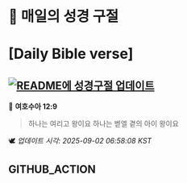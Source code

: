 # 🙏 매일의 성경 구절
# [Daily Bible verse]
## [![README에 성경구절 업데이트](https://github.com/DONGSUKA/first_test/actions/workflows/update-readme-bible.yml/badge.svg)](https://github.com/DONGSUKA/first_test/actions/workflows/update-readme-bible.yml)
<!-- START_BIBLE_VERSE -->
📖 **여호수아 12:9**
> 하나는 여리고 왕이요 하나는 벧엘 곁의 아이 왕이요

🕊️ _업데이트 시각: 2025-09-02 06:58:08 KST_
  <!-- END_BIBLE_VERSE -->
## GITHUB_ACTION
